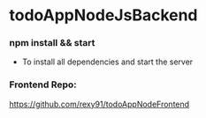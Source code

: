 # todoAppNodeJsBackend

### npm install && start
- To install all dependencies and start the server

### Frontend Repo:
https://github.com/rexy91/todoAppNodeFrontend
